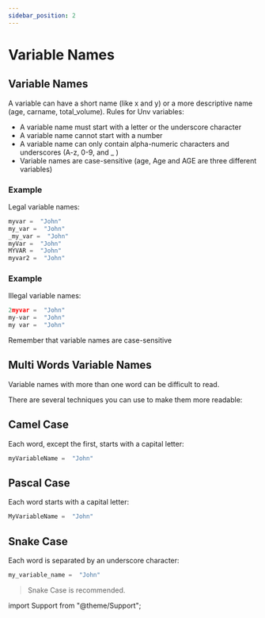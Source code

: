 ```yaml
---
sidebar_position: 2
---
```


# Variable Names

## Variable Names

A variable can have a short name (like x and y) or a more descriptive name (age, carname, total_volume). Rules for Unv variables:

- A variable name must start with a letter or the underscore character
- A variable name cannot start with a number
- A variable name can only contain alpha-numeric characters and underscores (A-z, 0-9, and \_ )
- Variable names are case-sensitive (age, Age and AGE are three different variables)

### Example

Legal variable names:

```py
myvar =  "John"
my_var =  "John"
_my_var =  "John"
myVar =  "John"
MYVAR =  "John"
myvar2 =  "John"
```

### Example

Illegal variable names:

```py
2myvar =  "John"
my-var =  "John"
my var =  "John"
```

Remember that variable names are case-sensitive

## Multi Words Variable Names

Variable names with more than one word can be difficult to read.

There are several techniques you can use to make them more readable:

## Camel Case

Each word, except the first, starts with a capital letter:

```py
myVariableName =  "John"
```

## Pascal Case

Each word starts with a capital letter:

```py
MyVariableName =  "John"
```

## Snake Case

Each word is separated by an underscore character:

```py
my_variable_name =  "John"
```

> Snake Case is recommended.

import Support from "@theme/Support";

<Support py js/>
